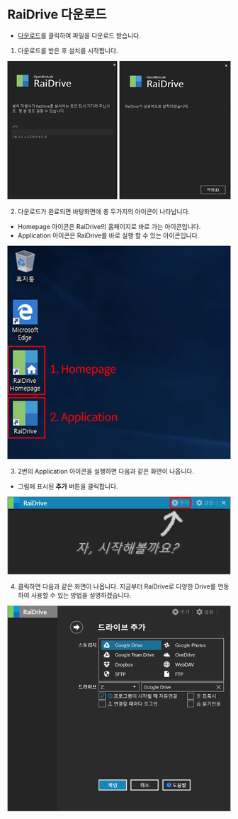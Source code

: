                                                                                                                               
# RaiDrive 다운로드

- [다운로드](https://www.raidrive.com/ko/download)를 클릭하여 파일을 다운로드 받습니다.

1. 다운로드를 받은 후 설치를 시작합니다.

![download](/download01.jpg?raw=true)

2. 다운로드가 완료되면 바탕화면에 총 두가지의 아이콘이 나타납니다.
- Homepage 아이콘은 RaiDrive의 홈페이지로 바로 가는 아이콘입니다.
- Application 아이콘은 RaiDrive를 바로 실행 할 수 있는 아이콘입니다.

![logo](/logo.jpg?raw=true)

3. 2번의 Application 아이콘을 실행하면 다음과 같은 화면이 나옵니다.

- 그림에 표시된 **추가** 버튼을 클릭합니다.

![main](/main.jpg?raw=true)

4. 클릭하면 다음과 같은 화면이 나옵니다.
   지금부터 RaiDrive로 다양한 Drive를 연동하여 사용할 수 있는 방법을 설명하겠습니다.

![start](/start.PNG?raw=true)

